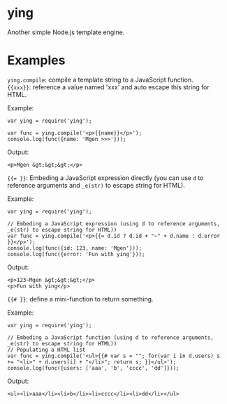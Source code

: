 # ying
Another simple Node.js template engine.

# Examples
`ying.compile`: compile a template string to a JavaScript function.  
`{{xxx}}`: reference a value named 'xxx' and auto escape this string for HTML.

Example:
```
var ying = require('ying');

var func = ying.compile('<p>{{name}}</p>');
console.log(func({name: 'Mgen >>>'}));
```

Output:
```
<p>Mgen &gt;&gt;&gt;</p>
```


`{{= }}`: Embeding a JavaScript expression directly (you can use `d` to reference arguments and `_e(str)` to escape string for HTML).

Example:
```
var ying = require('ying');

// Embeding a JavaScript expression (using d to reference arguments, _e(str) to escape string for HTML))
var func = ying.compile('<p>{{= d.id ? d.id + "~" + d.name : d.error }}</p>');
console.log(func({id: 123, name: 'Mgen'}));
console.log(func({error: 'Fun with ying'}));
```

Output:
```
<p>123~Mgen &gt;&gt;&gt;</p>
<p>Fun with ying</p>
```

`{{# }}`: define a mini-function to return something.

Example:
```
var ying = require('ying');

// Embeding a JavaScript function (using d to reference arguments, _e(str) to escape string for HTML))
// Populating a HTML list
var func = ying.compile('<ul>{{# var s = ""; for(var i in d.users) s += "<li>" + d.users[i] + "</li>"; return s; }}</ul>');
console.log(func({users: ['aaa', 'b', 'cccc', 'dd']}));
```

Output:
```
<ul><li>aaa</li><li>b</li><li>cccc</li><li>dd</li></ul>
```

